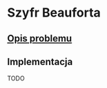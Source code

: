 # Szyfr Beauforta

## [Opis problemu](../../../../algorithms/cryptography/symmetric/beaufort.md)

## Implementacja

TODO
